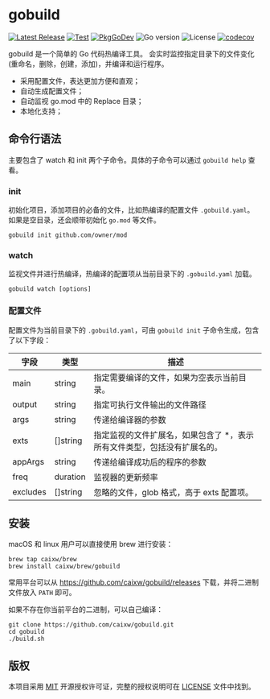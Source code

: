 # gobuild

[![Latest Release](https://img.shields.io/github/release/caixw/gobuild.svg?style=flat-square)](https://github.com/caixw/gobuild/releases/latest)
[![Test](https://github.com/caixw/gobuild/workflows/Test/badge.svg)](https://github.com/caixw/gobuild/actions?query=workflow%3ATest)
[![PkgGoDev](https://pkg.go.dev/badge/github.com/caixw/gobuild)](https://pkg.go.dev/github.com/caixw/gobuild)
![Go version](https://img.shields.io/github/go-mod/go-version/caixw/gobuild)
![License](https://img.shields.io/github/license/caixw/gobuild)
[![codecov](https://codecov.io/gh/caixw/gobuild/branch/master/graph/badge.svg)](https://codecov.io/gh/caixw/gobuild)

gobuild 是一个简单的 Go 代码热编译工具。
会实时监控指定目录下的文件变化(重命名，删除，创建，添加)，并编译和运行程序。

- 采用配置文件，表达更加方便和直观；
- 自动生成配置文件；
- 自动监视 go.mod 中的 Replace 目录；
- 本地化支持；

## 命令行语法

主要包含了 watch 和 init 两个子命令。具体的子命令可以通过 `gobuild help` 查看。

### init

初始化项目，添加项目的必备的文件，比如热编译的配置文件 `.gobuild.yaml`。
如果是空目录，还会顺带初始化 `go.mod` 等文件。

```shell
gobuild init github.com/owner/mod
```

### watch

监视文件并进行热编译，热编译的配置项从当前目录下的 `.gobuild.yaml` 加载。

```shell
gobuild watch [options]
```

### 配置文件

配置文件为当前目录下的 `.gobuild.yaml`，可由 `gobuild init` 子命令生成，包含了以下字段：

 字段       | 类型         | 描述
------------|--------------|-------------------------------------
 main       | string       | 指定需要编译的文件，如果为空表示当前目录。
 output     | string       | 指定可执行文件输出的文件路径
 args       | string       | 传递给编译器的参数
 exts       | []string     | 指定监视的文件扩展名，如果包含了 *，表示所有文件类型，包括没有扩展名的。
 appArgs    | string       | 传递给编译成功后的程序的参数
 freq       | duration     | 监视器的更新频率
 excludes   | []string     | 忽略的文件，glob 格式，高于 exts 配置项。

## 安装

macOS 和 linux 用户可以直接使用 brew 进行安装：

```shell
brew tap caixw/brew
brew install caixw/brew/gobuild
```

常用平台可以从 <https://github.com/caixw/gobuild/releases> 下载，并将二进制文件放入 `PATH` 即可。

如果不存在你当前平台的二进制，可以自己编译：

```shell
git clone https://github.com/caixw/gobuild.git
cd gobuild
./build.sh
```

## 版权

本项目采用 [MIT](https://opensource.org/licenses/MIT) 开源授权许可证，完整的授权说明可在 [LICENSE](LICENSE) 文件中找到。
